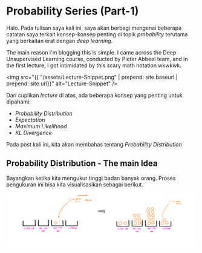 # Probability Series (Part-1)

Halo. Pada tulisan saya kali ini, saya akan berbagi mengenai beberapa catatan saya terkait konsep-konsep penting di topik *probability* terutama yang berkaitan erat dengan *deep learning*. 

The main reason i'm blogging this is simple. I came across the Deep Unsupervised Learning course, conducted by Pieter Abbeel team, and in the first lecture, I got intimidated by this scary math notation wkwkwk.

<img src="{{ "/assets/Lecture-Snippet.png" | prepend: site.baseurl | prepend: site.url}}" alt="Lecture-Snippet" /> 

Dari cuplikan *lecture* di atas, ada beberapa konsep yang penting untuk dipahami: 
* *Probability Distribution*
* *Expectation*
* *Maximum Likelihood*
* *KL Divergence*

Pada post kali ini, kita akan membahas tentang *Probability Distribution*

## Probability Distribution - The main Idea

Bayangkan ketika kita mengukur tinggi badan banyak orang. Proses pengukuran ini bisa kita visualisasikan sebagai berikut.

![Pengukuran Tinggi Badan](../assets/Picture1.png)



